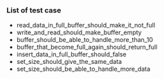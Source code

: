 ### List of test case
* read_data_in_full_buffer_should_make_it_not_full
* write_and_read_should_make_buffer_empty
* buffer_should_be_able_to_handle_more_than_10
* buffer_that_become_full_again_should_return_full
* insert_data_in_full_buffer_should_false
* set_size_should_give_the_same_data
* set_size_should_be_able_to_handle_more_data
